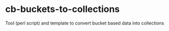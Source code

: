 # cb-buckets-to-collections
Tool (perl script) and template to convert bucket based data into collections
